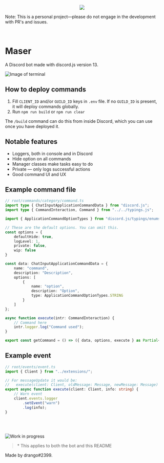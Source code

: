 <p align="center">
    <a href="https://en.wikipedia.org/wiki/Maser">
        <img src="https://i.imgur.com/p0GGPVZ.png" />
    </a>
</p>

Note: This is a personal project—please do not engage in the development with PR's and issues.

<br />

# Maser
A Discord bot made with discord.js version 13.

![Image of terminal](https://i.imgur.com/6e9wm50.png)

## How to deploy commands
1. Fill `CLIENT_ID` and/or `GUILD_ID` keys in `.env` file.
	If no `GUILD_ID` is present, it will deploy commands globally.
2. Run `npm run build` or `npm run clear`

The `/build` command can do this from inside Discord, which you can use once you have deployed it.

## Notable features
* Loggers, both in console and in Discord
* Hide option on all commands
* Manager classes make tasks easy to do
* Private — only logs successful actions
* Good command UI and UX

## Example command file
```ts
// root/commands/category/command.ts
import type { ChatInputApplicationCommandData } from "discord.js";
import type { CommandInteraction, Command } from "../../typings.js";

import { ApplicationCommandOptionTypes } from "discord.js/typings/enums";

// These are the default options. You can omit this.
const options = {
	defaultHide: true,
	logLevel: 1,
	private: false,
	wip: false
}

const data: ChatInputApplicationCommandData = {
	name: "command",
	description: "Description",
	options: [
		{
			name: "option",
			description: "Option",
			type: ApplicationCommandOptionTypes.STRING
		}
	]
};

async function execute(intr: CommandInteraction) {
	// Command here
	intr.logger.log("Command used");
}

export const getCommand = () => ({ data, options, execute } as Partial<Command>);
```

## Example event
```ts
// root/events/event.ts
import { Client } from "../extensions/";

// For messageUpdate it would be:
//   execute(client: Client, oldMessage: Message, newMessage: Message)
export async function execute(client: Client, info: string) {
	// Warn event
	client.events.logger
		.setEvent("warn")
		.log(info);
}
```


<br /> <br />


![Work in progress](https://i.imgur.com/eS4Md4Q.png)
> \* This applies to both the bot and this README

Made by drango#2399.
